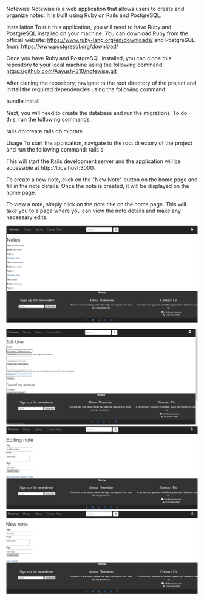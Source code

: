 Notewise
Notewise is a web application that allows users to create and organize notes. It is built using Ruby on Rails and PostgreSQL.

Installation
To run this application, you will need to have Ruby and PostgreSQL installed on your machine. You can download Ruby from the official website: https://www.ruby-lang.org/en/downloads/ and PostgreSQL from: https://www.postgresql.org/download/

Once you have Ruby and PostgreSQL installed, you can clone this repository to your local machine using the following command:
https://github.com/Aayush-310/notewise.git

After cloning the repository, navigate to the root directory of the project and install the required dependencies using the following command:

bundle install

Next, you will need to create the database and run the migrations. To do this, run the following commands:

rails db:create
rails db:migrate

Usage
To start the application, navigate to the root directory of the project and run the following command:
rails s

This will start the Rails development server and the application will be accessible at http://localhost:3000.

To create a new note, click on the "New Note" button on the home page and fill in the note details. Once the note is created, it will be displayed on the home page.

To view a note, simply click on the note title on the home page. This will take you to a page where you can view the note details and make any necessary edits.

![Screenshot](/images/homepage.png)

![Screenshot](/images/edit_user.png)
![Screenshot](/images/edit_note.png)
![Screenshot](/images/new_note.png)
